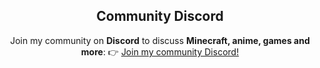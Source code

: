 <div align="center">
  
## **Community Discord**
Join my community on **Discord** to discuss **Minecraft, anime, games and more**:
👉 [Join my community Discord!](https://dsc.gg/infinitywonderful "Infinity Wonderful")

</div>
